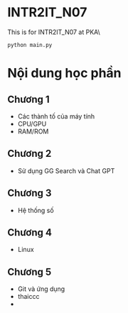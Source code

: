 # INTR2IT_N07
This is for INTR2IT_N07 at PKA\
```
python main.py
```

# Nội dung học phần
## Chương 1
- Các thành tố của máy tính
- CPU/GPU
- RAM/ROM
## Chương 2
- Sử dụng GG Search và Chat GPT
## Chương 3
- Hệ thống số
## Chương 4
- Linux
## Chương 5
- Git và ứng dụng
- thaiccc
- 
